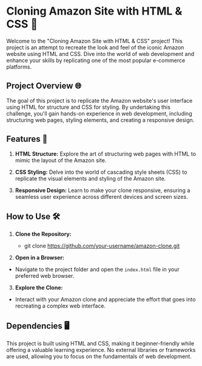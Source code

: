 # Cloning Amazon Site with HTML & CSS 🛒

Welcome to the "Cloning Amazon Site with HTML & CSS" project! This project is an attempt to recreate the look and feel of the iconic Amazon website using HTML and CSS. Dive into the world of web development and enhance your skills by replicating one of the most popular e-commerce platforms.

## Project Overview 🌐

The goal of this project is to replicate the Amazon website's user interface using HTML for structure and CSS for styling. By undertaking this challenge, you'll gain hands-on experience in web development, including structuring web pages, styling elements, and creating a responsive design.

## Features 🚀

1. **HTML Structure:** Explore the art of structuring web pages with HTML to mimic the layout of the Amazon site.

2. **CSS Styling:** Delve into the world of cascading style sheets (CSS) to replicate the visual elements and styling of the Amazon site.

3. **Responsive Design:** Learn to make your clone responsive, ensuring a seamless user experience across different devices and screen sizes.

## How to Use 🛠️

1. **Clone the Repository:**
   - git clone https://github.com/your-username/amazon-clone.git

2. **Open in a Browser:**
- Navigate to the project folder and open the `index.html` file in your preferred web browser.

3. **Explore the Clone:**
- Interact with your Amazon clone and appreciate the effort that goes into recreating a complex web interface.

## Dependencies 🖥️

This project is built using HTML and CSS, making it beginner-friendly while offering a valuable learning experience. No external libraries or frameworks are used, allowing you to focus on the fundamentals of web development.


